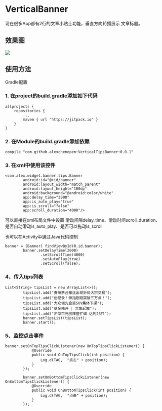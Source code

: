 # VerticalBanner
现在很多App都有2行的文章小贴士功能，垂直方向轮播展示 文章标题。

## 效果图
<img src="screens/circle.gif" />

## 使用方法

Gradle配置

### 1. 在project的build.gradle添加如下代码

```
allprojects {
    repositories {
        ...
        maven { url "https://jitpack.io" }
    }
}
```
### 2. 在Module的build.gradle添加依赖

```
compile "com.github.alexchenopen:VerticalTipsBanner:0.0.1"
```

### 3. 在xml中使用该控件
```
<com.alex.widget.banner.tips.Banner
        android:id="@+id/banner"
        android:layout_width="match_parent"
        android:layout_height="100dp"
        android:background="@android:color/white"
        app:delay_time="3000"
        app:is_auto_play="true"
        app:is_scroll="false"
        app:scroll_duration="4000"/>  
```
可以直接在xml布局文件中设置 滑动间隔delay_time、滑动时间scroll_duration、是否自动滑动is_auto_play、是否可以拖动is_scroll

也可以在Activity中通过Java代码控制
```
banner = (Banner) findViewById(R.id.banner);
        banner.setDelayTime(3000)
                .setScrollTime(4000)
                .setAutoPlay(true)
                .setScroll(false);
```

### 4、传入tips列表
```
List<String> tipsList = new ArrayList<>();
        tipsList.add("贵州茅台接连出现折价大宗交易");
        tipsList.add("创纪录！恒指刚刚突破三万点！");
        tipsList.add("大众领先合资SUV集体下探");
        tipsList.add("基金辣评 | 大象起舞");
        tipsList.add("沪深百元股阵营扩编 达到23只");
        banner.setTipsList(tipsList);
        banner.start();
```

### 5、监控点击事件

```
banner.setOnTopTipsClickListener(new OnTopTipsClickListener() {
            @Override
            public void OnTopTipsClick(int position) {
                Log.d(TAG,  "点击" + position);
            }
        });

        banner.setOnBottomTipsClickListener(new OnBottomTipsClickListener() {
            @Override
            public void OnBottomTipsClick(int position) {
                Log.d(TAG,  "点击" + position);
            }
        });
 ```
